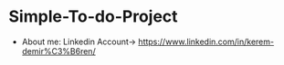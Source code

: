 # Simple-To-do-Project

- About me:
  Linkedin Account-> https://www.linkedin.com/in/kerem-demir%C3%B6ren/
